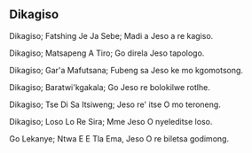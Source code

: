 ## Dikagiso

Dikagiso; Fatshing Je Ja Sebe;
Madi a Jeso a re kagiso.

Dikagiso; Matsapeng A Tiro;
Go direla Jeso tapologo.

Dikagiso; Gar'a Mafutsana;
Fubeng sa Jeso ke mo kgomotsong.

Dikagiso; Baratwi'kgakala;
Go Jeso re bolokilwe rotlhe.

Dikagiso; Tse Di Sa Itsiweng;
Jeso re' itse O mo teroneng.

Dikagiso; Loso Lo Re Sira;
Mme Jeso O nyeleditse loso.

Go Lekanye; Ntwa E E Tla Ema,
Jeso O re biletsa godimong.

